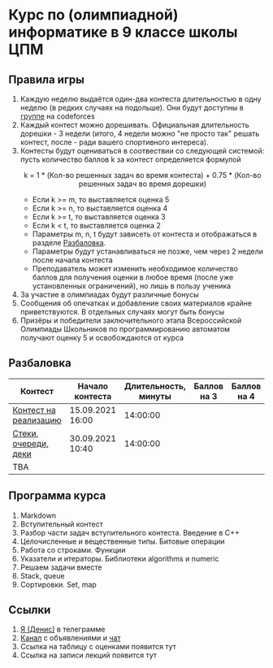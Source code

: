 # Курс по (олимпиадной) информатике в 9 классе школы ЦПМ

## Правила игры

1. Каждую неделю выдаётся один-два контеста длительностью в одну неделю (в редких случаях на подольше). Они будут доступны в [группе](http://codeforces.com/group/NVZIV3kQX3/contests) на codeforces
1. Каждый контест можно дорешивать. Официальная длительность дорешки - 3 недели (итого, 4 недели можно "не просто так" решать контест, после - ради вашего спортивного интереса).
1. Контесты будут оцениваться в соотвествии со следующей системой: пусть количество баллов k за контест определяется формулой <p align="center">k = 1 * (Кол-во решенных задач во время контеста) + 0.75 * (Кол-во решенных задач во время дорешки)</p>
    * Если k >= m, то выставляется оценка 5
    * Если k >= n, то выставляется оценка 4
    * Если k >= t, то выставляется оценка 3
    * Если k < t, то выставляется оценка 2
    * Параметры m, n, t будут зависеть от контеста и отображаться в разделе [Разбаловка](#Разбаловка).
    * Параметры будут устанавливаться не позже, чем через 2 недели после начала контеста
    * Преподаватель может изменить необходимое количество баллов для получения оценки в любое время (после уже установленных ограничений), но лишь в пользу ученика
1. За участие в олимпиадах будут различные бонусы
1. Сообщения об опечатках и добавление своих материалов крайне приветствуются. В отдельных случаях могут быть бонусы
1. Призёры и победители заключительного этапа Всероссийской Олимпиады Школьников по программированию автоматом получают оценку 5 и освобождаются от курса

## Разбаловка

| Контест       | Начало контеста | Длительность, минуты | Баллов на 3 | Баллов на 4  | Баллов на 5 |
| ------------- | -- |-------------| ----- | -- | -- |
| [Контест на реализацию](http://codeforces.com/group/NVZIV3kQX3/contest/344773) | 15.09.2021 16:00 | 14:00:00 | | |
| [Стеки, очереди, деки](https://codeforces.com/gym/346723) | 30.09.2021 10:40 | 14:00:00 | | |
| TBA | | | | |

## Программа курса

1. Markdown
1. Вступительный контест
1. Разбор части задач вступительного контеста. Введение в C++
1. Целочисленные и вещественные типы. Битовые операции
1. Работа со строками. Функции
1. Указатели и итераторы. Библиотеки algorithms и numeric
1. Решаем задачи вместе
1. Stack, queue
1. Сортировки. Set, map

## Ссылки

1. [Я (Денис)](https://t.me/i_1ove_myse1f) в телеграмме
1. [Канал](https://t.me/joinchat/Sd7AWPpEwDg0YTBi) с объявлениями и [чат](https://t.me/joinchat/dcrOXdfS4JkzYTJi)
1. Ссылка на таблицу с оценками появится тут
1. Ссылка на записи лекций появится тут
